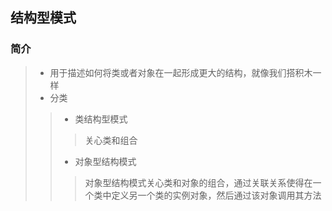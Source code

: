 ## 结构型模式
### 简介
> * 用于描述如何将类或者对象在一起形成更大的结构，就像我们搭积木一样
> * 分类
>> * 类结构型模式
>>> 关心类和组合
>> * 对象型结构模式
>>> 对象型结构模式关心类和对象的组合，通过关联关系使得在一个类中定义另一个类的实例对象，然后通过该对象调用其方法